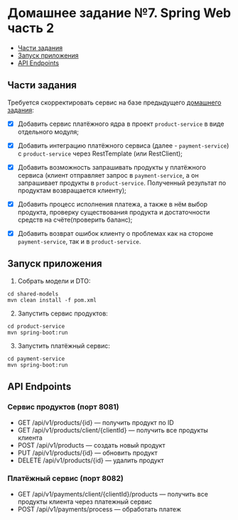 # Домашнее задание №7. Spring Web часть 2

* [Части задания](#части-задания)
* [Запуск приложения](#запуск-приложения)
* [API Endpoints](#api-endpoints)

## Части задания
Требуется скорректировать сервис на базе предыдущего [домашнего задания](../homework-spring-3):

- [X] Добавить сервис платёжного ядра в проект `product-service` в виде отдельного модуля;

- [X] Добавить интеграцию платёжного сервиса (далее - `payment-service`) с `product-service` через RestTemplate (или RestClient);

- [X] Добавить возможность запрашивать продукты у платёжного сервиса (клиент отправляет запрос в `payment-service`, 
а он запрашивает продукты в `product-service`. Полученный результат по продуктам возвращается клиенту);

- [X] Добавить процесс исполнения платежа, а также в нём выбор продукта, проверку существования продукта 
и достаточности средств на счёте(проверить баланс);

- [X] Добавить возврат ошибок клиенту о проблемах как на стороне `payment-service`, так и в `product-service`.

## Запуск приложения

1. Собрать модели и DTO:
```
cd shared-models
mvn clean install -f pom.xml
```

2. Запустить сервис продуктов:
```
cd product-service
mvn spring-boot:run
```

3. Запустить платёжный сервис:
```
cd payment-service
mvn spring-boot:run
```

## API Endpoints

### Сервис продуктов (порт 8081)
- GET /api/v1/products/{id} — получить продукт по ID
- GET /api/v1/products/client/{clientId} — получить все продукты клиента
- POST /api/v1/products — создать новый продукт
- PUT /api/v1/products/{id} — обновить продукт
- DELETE /api/v1/products/{id} — удалить продукт

### Платёжный сервис (порт 8082)
- GET /api/v1/payments/client/{clientId}/products — получить все продукты клиента через платежный сервис
- POST /api/v1/payments/process — обработать платеж